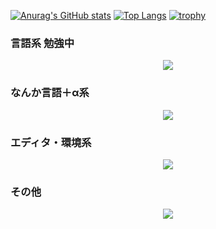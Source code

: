 <!--
**NEKOsuzuki0508/NEKOsuzuki0508** is a ✨ _special_ ✨ repository because its `README.md` (this file) appears on your GitHub profile.

Here are some ideas to get you started:

-->
[![Anurag's GitHub stats](https://github-readme-stats.vercel.app/api?username=NEKOsuzuki0508&theme=one_dark_pro)](https://github.com/anuraghazra/github-readme-stats)
[![Top Langs](https://github-readme-stats.vercel.app/api/top-langs/?username=NEKOsuzuki&langs_count=8&hide=html,css&layout=compact)](https://github.com/anuraghazra/github-readme-stats)
[![trophy](https://github-profile-trophy.vercel.app/?username=NEKOsuzuki0508)](https://github.com/ryo-ma/github-profile-trophy)
<h3>言語系 勉強中</h3>
<p align="center">
  <a href="https://skillicons.dev">
    <img src="https://skillicons.dev/icons?i=py,js,html,css,cpp&theme=light" />
  </a>
</p>
<h3>なんか言語＋α系</h3>
<p align="center">
  <a href="https://skillicons.dev">
    <img src="https://skillicons.dev/icons?i=discord,arduino,vscode&theme=light" />
  </a>
</p>
<h3>エディタ・環境系</h3>
<p align="center">
  <a href="https://skillicons.dev">
    <img src="https://skillicons.dev/icons?i=arduino,git,raspberrypi,unity,visualstudio,vscode,anaconda&theme=light" />
  </a>
</p>
<h3>その他</h3>
<p align="center">
  <a href="https://skillicons.dev">
    <img src="https://skillicons.dev/icons?i=discord,github,linux,raspberrypi,ubuntu,wordpress,twitter&theme=light" />
  </a>
</p>
